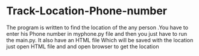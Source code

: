 # Track-Location-Phone-number
The program is written to find the location of the any person .You have to enter his Phone number in myphone.py file and then you just have to run the main.py. It also have an HTML file Which will be saved with the location just open HTML file and and open browser to get the location
